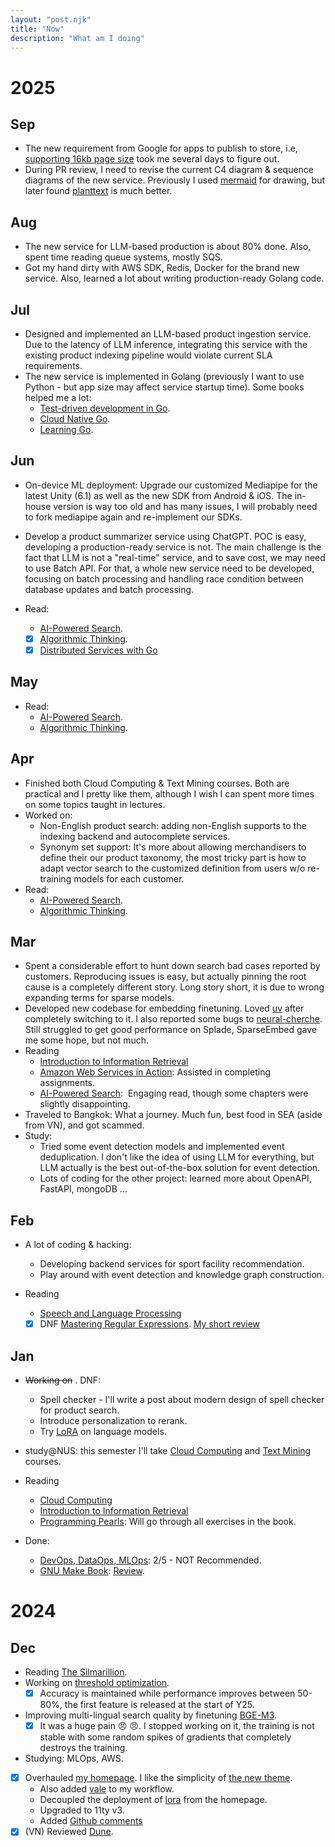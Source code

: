 ```yaml
---
layout: "post.njk"
title: "Now"
description: "What am I doing"
---
```


# 2025

## Sep

- The new requirement from Google for apps to publish to store, i.e, [supporting 16kb page size](https://developer.android.com/guide/practices/page-sizes) took me several days to figure out.
- During PR review, I need to revise the current C4 diagram & sequence diagrams of the new service. Previously I used [mermaid](https://mermaid.js.org) for drawing, but later found [planttext](https://www.planttext.com) is much better.

## Aug

- The new service for LLM-based production is about 80% done. Also, spent time reading queue systems, mostly SQS.
- Got my hand dirty with AWS SDK, Redis, Docker for the brand new service. Also, learned a lot about writing production-ready Golang code.

## Jul

- Designed and implemented an LLM-based product ingestion service. Due to the latency of LLM inference, integrating this service with the existing product indexing pipeline would violate current SLA requirements.
- The new service is implemented in Golang (previously I want to use Python - but app size may affect service startup time). Some books helped me a lot:
    - [Test-driven development in Go](https://www.goodreads.com/book/show/121382396-test-driven-development-in-go).
    - [Cloud Native Go](https://www.goodreads.com/book/show/55767844-cloud-native-go).
    - [Learning Go](https://www.goodreads.com/book/show/55841848-learning-go).

## Jun

- On-device ML deployment: Upgrade our customized Mediapipe for the latest Unity (6.1) as well as the new SDK from Android & iOS. The in-house version is way too old and has many issues, I will probably need to fork mediapipe again and re-implement our SDKs.

- Develop a product summarizer service using ChatGPT. POC is easy, developing a production-ready service is not. The main challenge is the fact that LLM is not a "real-time" service, and to save cost, we may need to use Batch API. For that, a whole new service need to be developed, focusing on batch processing and handling race condition between database updates and batch processing.

- Read:
  - [AI-Powered Search](https://www.goodreads.com/book/show/223393598-ai-powered-search).
  - [x] [Algorithmic Thinking](https://www.amazon.com/Algorithmic-Thinking-2nd-Problem-Based-Introduction).
  - [x] [Distributed Services with Go](https://www.goodreads.com/review/show/5620033205)

## May

- Read:
  - [AI-Powered Search](https://www.goodreads.com/book/show/223393598-ai-powered-search).
  - [Algorithmic Thinking](https://www.amazon.com/Algorithmic-Thinking-2nd-Problem-Based-Introduction).

## Apr

- Finished both Cloud Computing & Text Mining courses. Both are practical and I pretty like them, although I wish I can spent more times on some topics taught in lectures.
- Worked on:
  - Non-English product search: adding non-English supports to the indexing backend and autocomplete services.
  - Synonym set support: It's more about allowing merchandisers to define their our product taxonomy, the most tricky part is how to adapt vector search to the customized definition from users w/o re-training models for each customer.
- Read:
  - [AI-Powered Search](https://www.goodreads.com/book/show/223393598-ai-powered-search).
  - [Algorithmic Thinking](https://www.amazon.com/Algorithmic-Thinking-2nd-Problem-Based-Introduction).

## Mar

- Spent a considerable effort to hunt down search bad cases reported by customers. Reproducing issues is easy, but actually pinning the root cause is a completely different story. Long story short, it is due to wrong expanding terms for sparse models.
- Developed new codebase for embedding finetuning. Loved [uv](https://github.com/astral-sh/uv) after completely switching to it. I also reported some bugs to [neural-cherche](https://github.com/raphaelsty/neural-cherche/issues?q=is%3Aissue%20state%3Aopen%20author%3Adangkhoasdc). Still struggled to get good performance on Splade, SparseEmbed gave me some hope, but not much.
- Reading
  - [Introduction to Information Retrieval](https://nlp.stanford.edu/IR-book/information-retrieval-book.html)
  - [Amazon Web Services in Action](https://www.goodreads.com/book/show/60828856-amazon-web-services-in-action-third-edition): Assisted in completing assignments.
  - [AI-Powered Search](https://www.goodreads.com/book/show/223393598-ai-powered-search):  Engaging read, though some chapters were slightly disappointing.
- Traveled to Bangkok: What a journey. Much fun, best food in SEA (aside from VN), and got scammed.
- Study:
  - Tried some event detection models and implemented event deduplication. I don't like the idea of using LLM for everything, but LLM actually is the best out-of-the-box solution for event detection.
  - Lots of coding for the other project: learned more about OpenAPI, FastAPI, mongoDB …

## Feb

- A lot of coding & hacking:
  - Developing backend services for sport facility recommendation.
  - Play around with event detection and knowledge graph construction.

- Reading
  - [Speech and Language Processing](https://web.stanford.edu/~jurafsky/slp3/)
  - [x] DNF [Mastering Regular Expressions](https://www.goodreads.com/book/show/583628.Mastering_Regular_Expressions?ac=1&from_search=true&qid=8SA0b4fk0c&rank=1). [My short review](https://www.goodreads.com/review/show/4888412307)

## Jan

- ~~Working on~~ . DNF:
  - Spell checker - I'll write a post about modern design of spell checker for product search.
  - Introduce personalization to rerank.
  - Try [LoRA](https://huggingface.co/docs/peft/main/en/conceptual_guides/lora) on language models.

- study@NUS: this semester I'll take [Cloud Computing](https://nusmods.com/courses/CS5224/cloud-computing) and [Text Mining](https://nusmods.com/courses/CS5246/text-mining) courses.

- Reading
  - [Cloud Computing](https://www.goodreads.com/book/show/17133059-cloud-computing)
  - [Introduction to Information Retrieval](https://nlp.stanford.edu/IR-book/information-retrieval-book.html)
  - [Programming Pearls](https://www.goodreads.com/book/show/52084.Programming_Pearls): Will go through all exercises in the book.

- Done:
  - [DevOps, DataOps, MLOps](https://www.coursera.org/learn/devops-dataops-mlops-duke): 2/5 - NOT Recommended.
  - [GNU Make Book](https://nostarch.com/gnumake): [Review](https://www.goodreads.com/review/show/3546681067).

# 2024

## Dec

- Reading [The Silmarillion](https://en.wikipedia.org/wiki/The_Silmarillion).
- Working on [threshold optimization](/posts/adaptive_threshold).
  - [x] Accuracy is maintained while performance improves between 50-80%, the first feature is released at the start of Y25.
- Improving multi-lingual search quality by finetuning [BGE-M3](https://huggingface.co/BAAI/bge-m3).
  - [x] It was a huge pain :angry: :angry:. I stopped working on it, the training is not stable with some random spikes of gradients that completely destroys the training.
- Studying: MLOps, AWS.
- [x] Overhauled [my homepage](http://ltdk.me). I like the simplicity of [the new theme](https://github.com/CondensedMilk7/eleventy-academic-template).
  - Also added [vale](https://vale.sh/) to my workflow.
  - Decoupled the deployment of [lora](https://ltdk-lora.netlify.app/) from the homepage.
  - Upgraded to 11ty v3.
  - Added [Github comments](https://utteranc.es)
- [x] (VN) Reviewed [Dune](https://www.youtube.com/shorts/JWC_Tpqe9eE).
